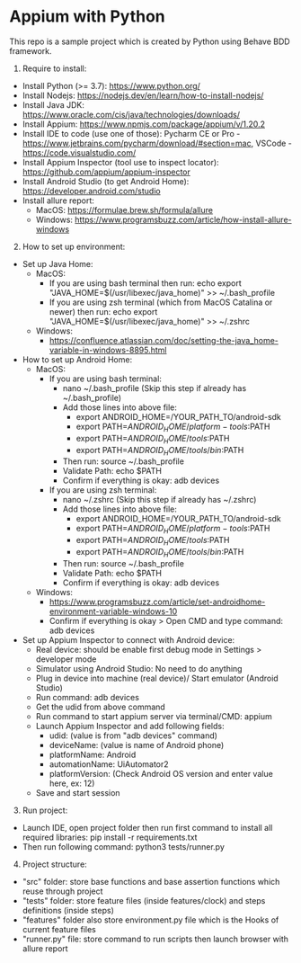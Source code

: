 # Appium with Python
This repo is a sample project which is created by Python using Behave BDD framework.

1. Require to install:
- Install Python (>= 3.7): https://www.python.org/
- Install Nodejs: https://nodejs.dev/en/learn/how-to-install-nodejs/
- Install Java JDK: https://www.oracle.com/cis/java/technologies/downloads/
- Install Appium: https://www.npmjs.com/package/appium/v/1.20.2
- Install IDE to code (use one of those): Pycharm CE or Pro - https://www.jetbrains.com/pycharm/download/#section=mac, VSCode - https://code.visualstudio.com/
- Install Appium Inspector (tool use to inspect locator): https://github.com/appium/appium-inspector
- Install Android Studio (to get Android Home): https://developer.android.com/studio
- Install allure report: 
  - MacOS: https://formulae.brew.sh/formula/allure
  - Windows: https://www.programsbuzz.com/article/how-install-allure-windows
2. How to set up environment:
- Set up Java Home: 
  - MacOS: 
    - If you are using bash terminal then run: echo export "JAVA_HOME=\$(/usr/libexec/java_home)" >> ~/.bash_profile
    - If you are using zsh terminal (which from MacOS Catalina or newer) then run: echo export "JAVA_HOME=\$(/usr/libexec/java_home)" >> ~/.zshrc
  - Windows:
    - https://confluence.atlassian.com/doc/setting-the-java_home-variable-in-windows-8895.html
- How to set up Android Home:
  - MacOS:
    - If you are using bash terminal:
      - nano ~/.bash_profile (Skip this step if already has ~/.bash_profile)
      - Add those lines into above file:
        - export ANDROID_HOME=/YOUR_PATH_TO/android-sdk
        - export PATH=$ANDROID_HOME/platform-tools:$PATH
        - export PATH=$ANDROID_HOME/tools:$PATH
        - export PATH=$ANDROID_HOME/tools/bin:$PATH
      - Then run: source ~/.bash_profile
      - Validate Path: echo $PATH
      - Confirm if everything is okay: adb devices
    - If you are using zsh terminal:
      - nano ~/.zshrc (Skip this step if already has ~/.zshrc)
      - Add those lines into above file:
        - export ANDROID_HOME=/YOUR_PATH_TO/android-sdk
        - export PATH=$ANDROID_HOME/platform-tools:$PATH
        - export PATH=$ANDROID_HOME/tools:$PATH
        - export PATH=$ANDROID_HOME/tools/bin:$PATH
      - Then run: source ~/.bash_profile
      - Validate Path: echo $PATH
      - Confirm if everything is okay: adb devices
  - Windows: 
    - https://www.programsbuzz.com/article/set-androidhome-environment-variable-windows-10
    - Confirm if everything is okay > Open CMD and type command: adb devices
- Set up Appium Inspector to connect with Android device:
  - Real device: should be enable first debug mode in Settings > developer mode
  - Simulator using Android Studio: No need to do anything
  - Plug in device into machine (real device)/ Start emulator (Android Studio)
  - Run command: adb devices
  - Get the udid from above command
  - Run command to start appium server via terminal/CMD: appium
  - Launch Appium Inspector and add following fields:
    - udid: (value is from "adb devices" command)
    - deviceName: (value is name of Android phone)
    - platformName: Android
    - automationName: UiAutomator2
    - platformVersion: (Check Android OS version and enter value here, ex: 12)
  - Save and start session
3. Run project:
- Launch IDE, open project folder then run first command to install all required libraries: pip install -r requirements.txt
- Then run following command: python3 tests/runner.py

4. Project structure:
- "src" folder: store base functions and base assertion functions which reuse through project
- "tests" folder: store feature files (inside features/clock) and steps definitions (inside steps)
- "features" folder also store environment.py file which is the Hooks of current feature files
- "runner.py" file: store command to run scripts then launch browser with allure report
